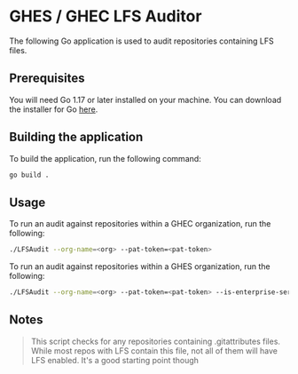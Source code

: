 # GHES / GHEC LFS Auditor

The following Go application is used to audit repositories containing LFS files.

## Prerequisites

You will need Go 1.17 or later installed on your machine. You can download the installer for Go [here](https://go.dev/dl/).

## Building the application

To build the application, run the following command:

```bash
go build .
```

## Usage

To run an audit against repositories within a GHEC organization, run the following:

```bash
./LFSAudit --org-name=<org> --pat-token=<pat-token>
```

To run an audit against repositories within a GHES organization, run the following:

```bash
./LFSAudit --org-name=<org> --pat-token=<pat-token> --is-enterprise-server=<true or false> --enterprise-server-url=<serverbaseurl/api/v3>
```

## Notes

> This script checks for any repositories containing .gitattributes files. While most repos with LFS contain this file, not all of them will have LFS enabled. It's a good starting point though
